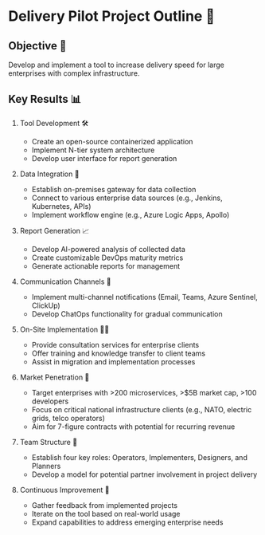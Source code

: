 # Delivery Pilot Project Outline 🚀

## Objective 🎯
Develop and implement a tool to increase delivery speed for large enterprises with complex infrastructure.

## Key Results 📊

1. Tool Development 🛠️
   - Create an open-source containerized application
   - Implement N-tier system architecture
   - Develop user interface for report generation

2. Data Integration 🔗
   - Establish on-premises gateway for data collection
   - Connect to various enterprise data sources (e.g., Jenkins, Kubernetes, APIs)
   - Implement workflow engine (e.g., Azure Logic Apps, Apollo)

3. Report Generation 📈
   - Develop AI-powered analysis of collected data
   - Create customizable DevOps maturity metrics
   - Generate actionable reports for management

4. Communication Channels 📣
   - Implement multi-channel notifications (Email, Teams, Azure Sentinel, ClickUp)
   - Develop ChatOps functionality for gradual communication

5. On-Site Implementation 👨‍💼
   - Provide consultation services for enterprise clients
   - Offer training and knowledge transfer to client teams
   - Assist in migration and implementation processes

6. Market Penetration 💼
   - Target enterprises with >200 microservices, >$5B market cap, >100 developers
   - Focus on critical national infrastructure clients (e.g., NATO, electric grids, telco operators)
   - Aim for 7-figure contracts with potential for recurring revenue

7. Team Structure 👥
   - Establish four key roles: Operators, Implementers, Designers, and Planners
   - Develop a model for potential partner involvement in project delivery

8. Continuous Improvement 🔄
   - Gather feedback from implemented projects
   - Iterate on the tool based on real-world usage
   - Expand capabilities to address emerging enterprise needs
